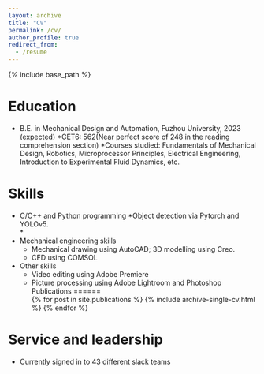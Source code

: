 ```yaml
---
layout: archive
title: "CV"
permalink: /cv/
author_profile: true
redirect_from:
  - /resume
---
```


{% include base_path %}

Education
======
* B.E. in Mechanical Design and Automation, Fuzhou University, 2023 (expected)
  *CET6: 562(Near perfect score of 248 in the reading comprehension section)
  *Courses studied: Fundamentals of Mechanical Design, Robotics, Microprocessor Principles, Electrical Engineering, Introduction to Experimental Fluid Dynamics, etc.

  
Skills
======
* C/C++ and Python programming
  *Object detection via Pytorch and YOLOv5.   
  *
* Mechanical engineering skills
  * Mechanical drawing using AutoCAD; 3D modelling using Creo.
  * CFD using COMSOL
* Other skills
  * Video editing using Adobe Premiere 
  * Picture processing using Adobe Lightroom and Photoshop
Publications
======
  <ul>{% for post in site.publications %}
    {% include archive-single-cv.html %}
  {% endfor %}</ul>
  
  
Service and leadership
======
* Currently signed in to 43 different slack teams
